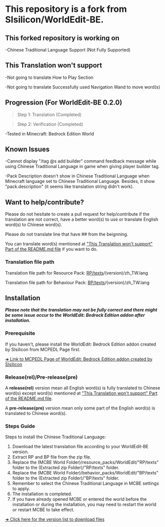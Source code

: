 # This repository is a fork from SIsilicon/WorldEdit-BE.
## This forked repository is working on
-Chinese Traditional Language Support (Not Fully Supported)

## This Translation won't support
-Not going to translate How to Play Section

-Not going to translate Successfully used Navigation Wand to move word(s)

## Progression (For WorldEdit-BE 0.2.0)
>Step 1: Translation (Completed)

>Step 2: Verification (Completed)

-Tested in Minecraft: Bedrock Edition World

## Known Issues
-Cannot display "/tag @s add builder" command feedback message while using Chinese Traditional Language in game when giving player builder tag.

-Pack Description doesn't show in Chinese Traditional Language when Minecraft language set to Chinese Traditional Language. Besides, it show "pack.description" (it seems like translation string didn't work).

## Want to help/contribute?
Please do not hesitate to create a pull request for help/contribute if the translation are not correct, have a better word(s) to use or translate English word(s) to Chinese word(s).

Please do not translate line that have ## from the beignning.

You can translate word(s) mentioned at <a href="https://github.com/XuPaperCup/WorldEdit-BE#this-translation-wont-support">"This Translation won't support" Part of the README.md file</a> if you want to do.
### Translation file path
Translation file path for Resource Pack: <a href="https://github.com/XuPaperCup/WorldEdit-BE/tree/master/RP/texts">RP/texts</a>/(version)/zh_TW.lang

Translation file path for Behaviour Pack: <a href="https://github.com/XuPaperCup/WorldEdit-BE/tree/master/BP/texts">BP/texts</a>/(version)/zh_TW.lang

## Installation
<b>*Please note that the translation may not be fully correct and there might be some issue occur to the WorldEdit: Bedrock Edition addon after installation.*</b>

### Prerequisite
If you haven't, please install the WorldEdit: Bedrock Edition addon created by SIsilicon from MCPEDL Page first.

<a href="https://mcpedl.com/worldedit-be-addon/">➜ Link to MCPEDL Page of WorldEdit: Bedrock Edition addon created by SIsilicon</a>
### Release(rel)/Pre-release(pre)
A <b>release(rel)</b> version mean all English word(s) is fully translated to Chinese word(s) except word(s) mentioned at <a href="https://github.com/XuPaperCup/WorldEdit-BE#this-translation-wont-support">"This Translation won't support" Part of the README.md file</a>.

A <b>pre-release(pre)</b> version mean only some part of the English word(s) is translated to Chinese word(s).
### Steps Guide
Steps to install the Chinese Traditional Language:
1. Download the latest translation file according to your WorldEdit-BE version.
2. Extract RP and BP file from the zip file.
3. Replace the (MCBE World Folder)/resource_packs/WorldEdit/"RP/texts" folder to the (Extracted zip Folder)/"RP/texts" folder.
4. Replace the (MCBE World Folder)/behavior_packs/WorldEdit/"BP/texts" folder to the (Extracted zip Folder)/"BP/texts" folder.
5. Remember to select the Chinese Traditional Language in MCBE settings to apply.
6. The installation is completed.
7. If you have already opened MCBE or entered the world before the installation or during the installation, you may need to restart the world or restart MCBE to take effect.

<a href="https://github.com/XuPaperCup/WorldEdit-BE/releases">➜ Click here for the version list to download files</a>

